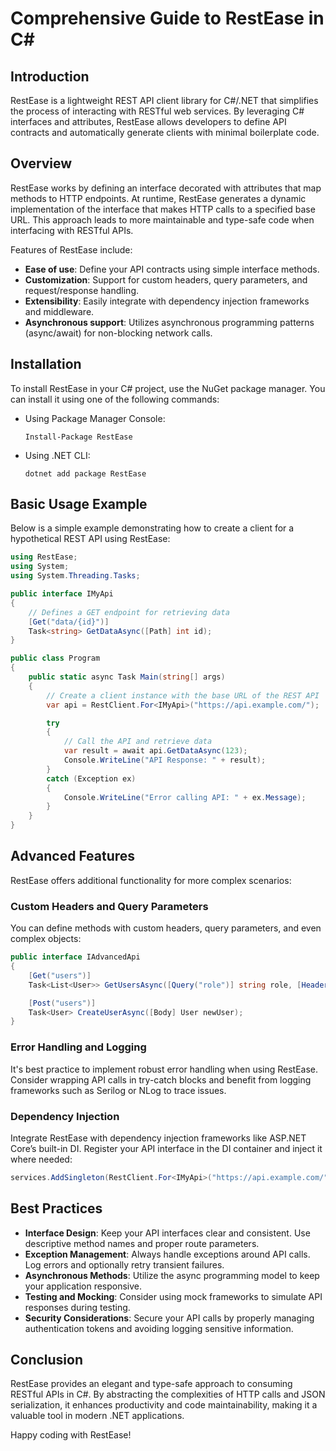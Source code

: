 <!-- 2025-04-01T01:26:12Z -->

# Comprehensive Guide to RestEase in C#

## Introduction
RestEase is a lightweight REST API client library for C#/.NET that simplifies the process of interacting with RESTful web services. By leveraging C# interfaces and attributes, RestEase allows developers to define API contracts and automatically generate clients with minimal boilerplate code.

## Overview
RestEase works by defining an interface decorated with attributes that map methods to HTTP endpoints. At runtime, RestEase generates a dynamic implementation of the interface that makes HTTP calls to a specified base URL. This approach leads to more maintainable and type-safe code when interfacing with RESTful APIs.

Features of RestEase include:
- **Ease of use**: Define your API contracts using simple interface methods.
- **Customization**: Support for custom headers, query parameters, and request/response handling.
- **Extensibility**: Easily integrate with dependency injection frameworks and middleware.
- **Asynchronous support**: Utilizes asynchronous programming patterns (async/await) for non-blocking network calls.

## Installation
To install RestEase in your C# project, use the NuGet package manager. You can install it using one of the following commands:

- Using Package Manager Console:
  ```
  Install-Package RestEase
  ```
- Using .NET CLI:
  ```
  dotnet add package RestEase
  ```

## Basic Usage Example
Below is a simple example demonstrating how to create a client for a hypothetical REST API using RestEase:

```csharp
using RestEase;
using System;
using System.Threading.Tasks;

public interface IMyApi
{
    // Defines a GET endpoint for retrieving data
    [Get("data/{id}")]
    Task<string> GetDataAsync([Path] int id);
}

public class Program
{
    public static async Task Main(string[] args)
    {
        // Create a client instance with the base URL of the REST API
        var api = RestClient.For<IMyApi>("https://api.example.com/");

        try
        {
            // Call the API and retrieve data
            var result = await api.GetDataAsync(123);
            Console.WriteLine("API Response: " + result);
        }
        catch (Exception ex)
        {
            Console.WriteLine("Error calling API: " + ex.Message);
        }
    }
}
```

## Advanced Features
RestEase offers additional functionality for more complex scenarios:

### Custom Headers and Query Parameters
You can define methods with custom headers, query parameters, and even complex objects:

```csharp
public interface IAdvancedApi
{
    [Get("users")]
    Task<List<User>> GetUsersAsync([Query("role")] string role, [Header("Authorization")] string authToken);

    [Post("users")]
    Task<User> CreateUserAsync([Body] User newUser);
}
```

### Error Handling and Logging
It's best practice to implement robust error handling when using RestEase. Consider wrapping API calls in try-catch blocks and benefit from logging frameworks such as Serilog or NLog to trace issues.

### Dependency Injection
Integrate RestEase with dependency injection frameworks like ASP.NET Core’s built-in DI. Register your API interface in the DI container and inject it where needed:

```csharp
services.AddSingleton(RestClient.For<IMyApi>("https://api.example.com/"));
```

## Best Practices
- **Interface Design**: Keep your API interfaces clear and consistent. Use descriptive method names and proper route parameters.
- **Exception Management**: Always handle exceptions around API calls. Log errors and optionally retry transient failures.
- **Asynchronous Methods**: Utilize the async programming model to keep your application responsive.
- **Testing and Mocking**: Consider using mock frameworks to simulate API responses during testing.
- **Security Considerations**: Secure your API calls by properly managing authentication tokens and avoiding logging sensitive information.

## Conclusion
RestEase provides an elegant and type-safe approach to consuming RESTful APIs in C#. By abstracting the complexities of HTTP calls and JSON serialization, it enhances productivity and code maintainability, making it a valuable tool in modern .NET applications.

Happy coding with RestEase!
